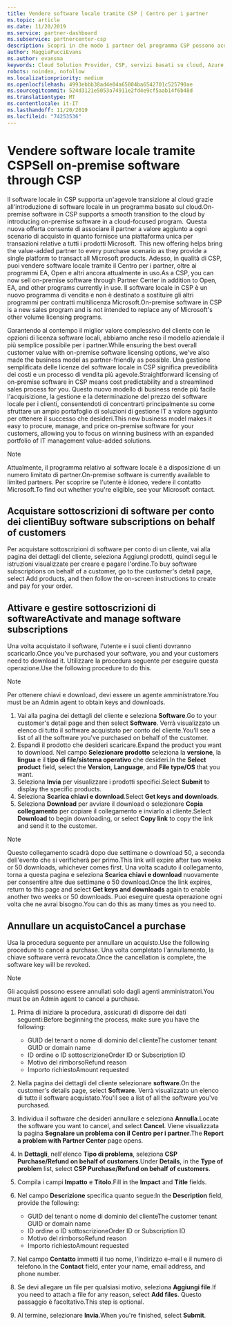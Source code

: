 ```yaml
---
title: Vendere software locale tramite CSP | Centro per i partner
ms.topic: article
ms.date: 11/20/2019
ms.service: partner-dashboard
ms.subservice: partnercenter-csp
description: Scopri in che modo i partner del programma CSP possono acquistare, gestire, vendere e annullare le sottoscrizioni software locali per conto dei clienti nel centro per i partner.
author: MaggiePucciEvans
ms.author: evansma
keywords: Cloud Solution Provider, CSP, servizi basati su cloud, Azure, Office 365, Dynamics, partner CSP, vendere in CSP, partner diretto, partner CSP diretto, rivenditore CSP indiretto, CSP diretto, CSP indiretto, modello diretto, modello indiretto, rivenditore indiretto, provider indiretto, provider, server di distribuzione, programma cloud solution provider
robots: noindex, nofollow
ms.localizationpriority: medium
ms.openlocfilehash: 4993ebbb38ad4e04a65004ba6542701c525790ae
ms.sourcegitcommit: 524d3121e5053a74911e2fd4e9cf5aab14f6b48d
ms.translationtype: MT
ms.contentlocale: it-IT
ms.lasthandoff: 11/20/2019
ms.locfileid: "74253536"
---
```

# <a name="sell-on-premise-software-through-csp"></a><span data-ttu-id="2f28a-104">Vendere software locale tramite CSP</span><span class="sxs-lookup"><span data-stu-id="2f28a-104">Sell on-premise software through CSP</span></span>

<span data-ttu-id="2f28a-105">Il software locale in CSP supporta un'agevole transizione al cloud grazie all'introduzione di software locale in un programma basato sul cloud.</span><span class="sxs-lookup"><span data-stu-id="2f28a-105">On-premise software in CSP supports a smooth transition to the cloud by introducing on-premise software in a cloud-focused program.</span></span><span data-ttu-id="2f28a-106">  Questa nuova offerta consente di associare il partner a valore aggiunto a ogni scenario di acquisto in quanto fornisce una piattaforma unica per transazioni relative a tutti i prodotti Microsoft.</span><span class="sxs-lookup"><span data-stu-id="2f28a-106">  This new offering helps bring the value-added partner to every purchase scenario as they provide a single platform to transact all Microsoft products.</span></span> <span data-ttu-id="2f28a-107">Adesso, in qualità di CSP, puoi vendere software locale tramite il Centro per i partner, oltre ai programmi EA, Open e altri ancora attualmente in uso.</span><span class="sxs-lookup"><span data-stu-id="2f28a-107">As a CSP, you can now sell on-premise software through Partner Center in addition to Open, EA, and other programs currently in use.</span></span> <span data-ttu-id="2f28a-108">Il software locale in CSP è un nuovo programma di vendita e non è destinato a sostituire gli altri programmi per contratti multilicenza Microsoft.</span><span class="sxs-lookup"><span data-stu-id="2f28a-108">On-premise software in CSP is a new sales program and is not intended to replace any of Microsoft's other volume licensing programs.</span></span> 
 
<span data-ttu-id="2f28a-109">Garantendo al contempo il miglior valore complessivo del cliente con le opzioni di licenza software locali, abbiamo anche reso il modello aziendale il più semplice possibile per i partner.</span><span class="sxs-lookup"><span data-stu-id="2f28a-109">While ensuring the best overall customer value with on-premise software licensing options, we've also made the business model as partner-friendly as possible.</span></span> <span data-ttu-id="2f28a-110">Una gestione semplificata delle licenze del software locale in CSP significa prevedibilità dei costi e un processo di vendita più agevole.</span><span class="sxs-lookup"><span data-stu-id="2f28a-110">Straightforward licensing of on-premise software in CSP means cost predictability and a streamlined sales process for you.</span></span> <span data-ttu-id="2f28a-111">Questo nuovo modello di business rende più facile l'acquisizione, la gestione e la determinazione del prezzo del software locale per i clienti, consentendoti di concentrarti principalmente su come sfruttare un ampio portafoglio di soluzioni di gestione IT a valore aggiunto per ottenere il successo che desideri.</span><span class="sxs-lookup"><span data-stu-id="2f28a-111">This new business model makes it easy to procure, manage, and price on-premise software for your customers, allowing you to focus on winning business with an expanded portfolio of IT management value-added solutions.</span></span> 

>[!NOTE]
><span data-ttu-id="2f28a-112">Attualmente, il programma relativo al software locale è a disposizione di un numero limitato di partner.</span><span class="sxs-lookup"><span data-stu-id="2f28a-112">On-premise software is currently available to limited partners.</span></span> <span data-ttu-id="2f28a-113">Per scoprire se l'utente è idoneo, vedere il contatto Microsoft.</span><span class="sxs-lookup"><span data-stu-id="2f28a-113">To find out whether you're eligible, see your Microsoft contact.</span></span> 


## <a name="buy-software-subscriptions-on-behalf-of-customers"></a><span data-ttu-id="2f28a-114">Acquistare sottoscrizioni di software per conto dei clienti</span><span class="sxs-lookup"><span data-stu-id="2f28a-114">Buy software subscriptions on behalf of customers</span></span>

<span data-ttu-id="2f28a-115">Per acquistare sottoscrizioni di software per conto di un cliente, vai alla pagina dei dettagli del cliente, seleziona Aggiungi prodotti, quindi segui le istruzioni visualizzate per creare e pagare l'ordine.</span><span class="sxs-lookup"><span data-stu-id="2f28a-115">To buy software subscriptions on behalf of a customer, go to the customer's detail page, select Add products, and then follow the on-screen instructions to create and pay for your order.</span></span>

## <a name="activate-and-manage-software-subscriptions"></a><span data-ttu-id="2f28a-116">Attivare e gestire sottoscrizioni di software</span><span class="sxs-lookup"><span data-stu-id="2f28a-116">Activate and manage software subscriptions</span></span>

<span data-ttu-id="2f28a-117">Una volta acquistato il software, l'utente e i suoi clienti dovranno scaricarlo.</span><span class="sxs-lookup"><span data-stu-id="2f28a-117">Once you've purchased your software, you and your customers need to download it.</span></span> <span data-ttu-id="2f28a-118">Utilizzare la procedura seguente per eseguire questa operazione.</span><span class="sxs-lookup"><span data-stu-id="2f28a-118">Use the following procedure to do this.</span></span> 

>[!NOTE]
><span data-ttu-id="2f28a-119">Per ottenere chiavi e download, devi essere un agente amministratore.</span><span class="sxs-lookup"><span data-stu-id="2f28a-119">You must be an Admin agent to obtain keys and downloads.</span></span> 

1. <span data-ttu-id="2f28a-120">Vai alla pagina dei dettagli del cliente e seleziona **Software**.</span><span class="sxs-lookup"><span data-stu-id="2f28a-120">Go to your customer's detail page and then select **Software**.</span></span> <span data-ttu-id="2f28a-121">Verrà visualizzato un elenco di tutto il software acquistato per conto del cliente.</span><span class="sxs-lookup"><span data-stu-id="2f28a-121">You'll see a list of all the software you've purchased on behalf of the customer.</span></span> 
2.  <span data-ttu-id="2f28a-122">Espandi il prodotto che desideri scaricare.</span><span class="sxs-lookup"><span data-stu-id="2f28a-122">Expand the product you want to download.</span></span> <span data-ttu-id="2f28a-123">Nel campo **Selezionare prodotto** seleziona la **versione**, la **lingua** e il **tipo di file/sistema operativo** che desideri.</span><span class="sxs-lookup"><span data-stu-id="2f28a-123">In the **Select product** field, select the **Version**, **Language**, and **File type/OS** that you want.</span></span> 
3.  <span data-ttu-id="2f28a-124">Seleziona **Invia** per visualizzare i prodotti specifici.</span><span class="sxs-lookup"><span data-stu-id="2f28a-124">Select **Submit** to display the specific products.</span></span> 
4.  <span data-ttu-id="2f28a-125">Seleziona **Scarica chiavi e download**.</span><span class="sxs-lookup"><span data-stu-id="2f28a-125">Select **Get keys and downloads**.</span></span> 
5.  <span data-ttu-id="2f28a-126">Seleziona **Download** per avviare il download o selezionare **Copia collegamento** per copiare il collegamento e inviarlo al cliente.</span><span class="sxs-lookup"><span data-stu-id="2f28a-126">Select **Download** to begin downloading, or select **Copy link** to copy the link and send it to the customer.</span></span> 

>[!NOTE]
><span data-ttu-id="2f28a-127">Questo collegamento scadrà dopo due settimane o download 50, a seconda dell'evento che si verificherà per primo.</span><span class="sxs-lookup"><span data-stu-id="2f28a-127">This link will expire after two weeks or 50 downloads, whichever comes first.</span></span> <span data-ttu-id="2f28a-128">Una volta scaduto il collegamento, torna a questa pagina e seleziona **Scarica chiavi e download** nuovamente per consentire altre due settimane o 50 download.</span><span class="sxs-lookup"><span data-stu-id="2f28a-128">Once the link expires, return to this page and select **Get keys and downloads** again to enable another two weeks or 50 downloads.</span></span> <span data-ttu-id="2f28a-129">Puoi eseguire questa operazione ogni volta che ne avrai bisogno.</span><span class="sxs-lookup"><span data-stu-id="2f28a-129">You can do this as many times as you need to.</span></span> 


## <a name="cancel-a-purchase"></a><span data-ttu-id="2f28a-130">Annullare un acquisto</span><span class="sxs-lookup"><span data-stu-id="2f28a-130">Cancel a purchase</span></span>
<span data-ttu-id="2f28a-131">Usa la procedura seguente per annullare un acquisto.</span><span class="sxs-lookup"><span data-stu-id="2f28a-131">Use the following procedure to cancel a purchase.</span></span> <span data-ttu-id="2f28a-132">Una volta completato l'annullamento, la chiave software verrà revocata.</span><span class="sxs-lookup"><span data-stu-id="2f28a-132">Once the cancellation is complete, the software key will be revoked.</span></span> 

>[!NOTE]
><span data-ttu-id="2f28a-133">Gli acquisti possono essere annullati solo dagli agenti amministratori.</span><span class="sxs-lookup"><span data-stu-id="2f28a-133">You must be an Admin agent to cancel a purchase.</span></span> 

1.  <span data-ttu-id="2f28a-134">Prima di iniziare la procedura, assicurati di disporre dei dati seguenti:</span><span class="sxs-lookup"><span data-stu-id="2f28a-134">Before beginning the process, make sure you have the following:</span></span> 
    -   <span data-ttu-id="2f28a-135">GUID del tenant o nome di dominio del cliente</span><span class="sxs-lookup"><span data-stu-id="2f28a-135">The customer tenant GUID or domain name</span></span>
    -   <span data-ttu-id="2f28a-136">ID ordine o ID sottoscrizione</span><span class="sxs-lookup"><span data-stu-id="2f28a-136">Order ID or Subscription ID</span></span>
    -   <span data-ttu-id="2f28a-137">Motivo del rimborso</span><span class="sxs-lookup"><span data-stu-id="2f28a-137">Refund reason</span></span>
    -   <span data-ttu-id="2f28a-138">Importo richiesto</span><span class="sxs-lookup"><span data-stu-id="2f28a-138">Amount requested</span></span>

2.  <span data-ttu-id="2f28a-139">Nella pagina dei dettagli del cliente selezionare **software**.</span><span class="sxs-lookup"><span data-stu-id="2f28a-139">On the customer's details page, select **Software**.</span></span> <span data-ttu-id="2f28a-140">Verrà visualizzato un elenco di tutto il software acquistato.</span><span class="sxs-lookup"><span data-stu-id="2f28a-140">You'll see a list of all the software you've purchased.</span></span> 

3.  <span data-ttu-id="2f28a-141">Individua il software che desideri annullare e seleziona **Annulla**.</span><span class="sxs-lookup"><span data-stu-id="2f28a-141">Locate the software you want to cancel, and select **Cancel**.</span></span> <span data-ttu-id="2f28a-142">Viene visualizzata la pagina **Segnalare un problema con il Centro per i partner**.</span><span class="sxs-lookup"><span data-stu-id="2f28a-142">The **Report a problem with Partner Center** page opens.</span></span> 

4.  <span data-ttu-id="2f28a-143">In **Dettagli**, nell'elenco **Tipo di problema**, seleziona **CSP Purchase/Refund on behalf of customers**.</span><span class="sxs-lookup"><span data-stu-id="2f28a-143">Under **Details**, in the **Type of problem** list, select **CSP Purchase/Refund on behalf of customers**.</span></span>

5.  <span data-ttu-id="2f28a-144">Compila i campi **Impatto** e **Titolo**.</span><span class="sxs-lookup"><span data-stu-id="2f28a-144">Fill in the **Impact** and **Title** fields.</span></span> 

6.  <span data-ttu-id="2f28a-145">Nel campo **Descrizione** specifica quanto segue:</span><span class="sxs-lookup"><span data-stu-id="2f28a-145">In the **Description** field, provide the following:</span></span> 
    -   <span data-ttu-id="2f28a-146">GUID del tenant o nome di dominio del cliente</span><span class="sxs-lookup"><span data-stu-id="2f28a-146">The customer tenant GUID or domain name</span></span>
    -   <span data-ttu-id="2f28a-147">ID ordine o ID sottoscrizione</span><span class="sxs-lookup"><span data-stu-id="2f28a-147">Order ID or Subscription ID</span></span>
    -   <span data-ttu-id="2f28a-148">Motivo del rimborso</span><span class="sxs-lookup"><span data-stu-id="2f28a-148">Refund reason</span></span>
    -   <span data-ttu-id="2f28a-149">Importo richiesto</span><span class="sxs-lookup"><span data-stu-id="2f28a-149">Amount requested</span></span>

7.  <span data-ttu-id="2f28a-150">Nel campo **Contatto** immetti il tuo nome, l'indirizzo e-mail e il numero di telefono.</span><span class="sxs-lookup"><span data-stu-id="2f28a-150">In the **Contact** field, enter your name, email address, and phone number.</span></span> 

8.  <span data-ttu-id="2f28a-151">Se devi allegare un file per qualsiasi motivo, seleziona **Aggiungi file**.</span><span class="sxs-lookup"><span data-stu-id="2f28a-151">If you need to attach a file for any reason, select **Add files**.</span></span> <span data-ttu-id="2f28a-152">Questo passaggio è facoltativo.</span><span class="sxs-lookup"><span data-stu-id="2f28a-152">This step is optional.</span></span> 

9.  <span data-ttu-id="2f28a-153">Al termine, selezionare **Invia**.</span><span class="sxs-lookup"><span data-stu-id="2f28a-153">When you're finished, select **Submit**.</span></span>